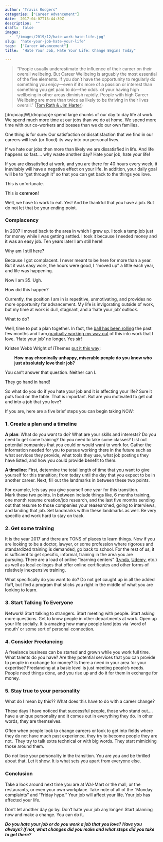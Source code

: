 ```yaml
---
author: "Travis Rodgers"
categories: ["Career Advancement"]
date:  2017-04-07T13:44:39Z
description:  ""
draft:  false
images: 
  -  "/images/2019/12/hate-work-hate-life.jpg"
slug:  "hate-your-job-hate-your-life"
tags:  ["Career Advancement"]
title:  "Hate Your Job, Hate Your Life: Change Begins Today"

---
```



<blockquote><p>“People usually underestimate the influence of their career on their overall wellbeing. But Career Wellbeing is arguably the most essential of the five elements. If you don’t have the opportunity to regularly do something you enjoy—even if it’s more of a passion or interest than something you get paid to do—the odds  of your having high wellbeing in other areas diminish rapidly. People with high Career Wellbeing are more than twice as likely to be thriving in their lives overall.” (<a href="http://amzn.to/2oQzkmX" target="_blank" rel="noopener">Tom Rath &amp; Jim Harter</a>)</p></blockquote>
<p>[dropcap]W[/dropcap]e spend large chunks of our day to day life at work. We spend much more time at our jobs than we do at home. We spend more time with our co-workers and bosses than we do our own families.</p>
<p>One thing is for sure: Our satisfaction or dissatisfaction that we find in our careers will leak (or flood) its way into our personal lives.</p>
<p>If we hate our jobs then more than likely we are dissatisfied in life. And life happens so fast&#8230;. why waste another day? Hate your job, hate your life!</p>
<p>If you are dissatisfied at work, and you are there for 40 hours every week, it inevitably will have a negative effect on your life. In addition, your daily goal will be to &#8220;get through it&#8221; so that you can get back to the things you love.</p>
<p>This is unfortunate.</p>
<p>This is <strong>common!</strong></p>
<p>Well, we have to work to eat. Yes! And be thankful that you have a job. But do not let that be your ending point.</p>
<h3>Complacency</h3>
<p>In 2007 I moved back to the area in which I grew up. I took a temp job just for money while I was getting settled. I took it because I needed money and it was an easy job. Ten years later I am still here!!</p>
<p>Why am I still here?</p>
<p>Because I got complacent. I never meant to be here for more than a year. But it was easy work, the hours were good, I &#8220;moved up&#8221; a little each year, and life was happening.</p>
<p>Now I am 35. Ugh.</p>
<p>How did this happen?</p>
<p>Currently, the position I am in is repetitive, unmotivating, and provides no more opportunity for advancement. My life is invigorating outside of work, but my time at work is dull, stagnant, and a &#8216;hate your job&#8217; outlook.</p>
<p>What to do?</p>
<p>Well, time to put a plan together. In fact, the <a href="/after-being-outsourced-time-for-major-change" target="_blank" rel="noopener">ball has been rolling</a> the past few months and I am<a href="/first-2-freelance-clients" target="_blank" rel="noopener"> gradually working my way out</a> of this into work that I love. &#8216;Hate your job&#8217; no longer. Yes sir!</p>
<p>Kristen Webb Wright of iThemes <a href="http://amzn.to/2nKTehs" target="_blank" rel="noopener">put it this way</a>:</p>
<p style="padding-left: 30px;"><strong>How may chronically unhappy, miserable people do you know who just absolutely love their job?</strong></p>
<p>You can&#8217;t answer that question. Neither can I.</p>
<p>They go hand in hand!</p>
<p>So what do you do if you hate your job and it is affecting your life? Sure it puts food on the table. That is important. But are you motivated to get out and into a job that you love?</p>
<p>If you are, here are a five brief steps you can begin taking NOW:</p>
<h3>1. Create a plan and a timeline</h3>
<p><strong>A plan</strong>: What do you want to do? What are your skills and interests? Do you need to get some training? Do you need to take some classes? List out potential companies that you could or would want to work for. Gather the information needed for you to pursue working there in the future such as what services they provide, what tools they use, what job postings they have listed, and how you could provide benefit to them.</p>
<p><strong>A timeline</strong>: First, determine the total length of time that you want to give yourself for this transition; from today until the day that you expect to be in another career. Next, fill out the landmarks in between these two points.</p>
<p>For example, lets say you give yourself one year for this transition. Mark these two points. In between include things like, 6 months training, one month resume creation/job research, and the last five months sending out that resume to those companies your reasearched, going to interviews, and landing that job. Set landmarks within these landmarks as well. Be very specific and work hard to stay on track.</p>
<h3>2. Get some training</h3>
<p>It is the year 2017 and there are TONS of places to learn things. Now if you are looking to be a doctor, lawyer, or some profession where rigorous and standardized training is demanded, go back to school. For the rest of us, it is sufficient to get specific, informal, training in the area you are pursuing. There are a load of online &#8220;learning centers&#8221; (<a href="http://lynda.com" target="_blank" rel="noopener">Lynda</a>, <a href="http://udemy.com" target="_blank" rel="noopener">Udemy</a>, etc.) as well as local colleges that offer online certificates and other forms of relatively inexpensive training.</p>
<p>What specifically do you want to do? Do not get caught up in all the added fluff, but find a program that sticks you right in the middle of what you are looking to learn.</p>
<h3>3. Start Talking To Everyone</h3>
<p>Network! Start talking to strangers. Start meeting with people. Start asking more questions. Get to know people in other departments at work. Open up your life socially. It is amazing how many people land jobs via &#8216;word of mouth&#8217; or some sort of personal connection.</p>
<h3>4. Consider Freelancing</h3>
<p>A freelance business can be started and grown while you work full time. What talents do you have? Are they potential services that you can provide to people in exchange for money? Is there a need in your area for your expertise? Freelancing at a basic level is just meeting people&#8217;s needs. People need things done, and you rise up and do it for them in exchange for money.</p>
<h3>5. Stay true to your personality</h3>
<p>What do I mean by this?? What does this have to do with a career change?</p>
<p>These days I have noticed that successful people, those who stand out&#8230;. have a unique personality and it comes out in everything they do. In other words, they are themselves.</p>
<p>Often when people look to change careers or look to get into fields where they do not have much past experience, they try to become people they are not.  They try to talk extra technical or with big words. They start mimicking those around them.</p>
<p>Do not lose your personality in the transition. You are you and be thrilled about that. Let it show. It is what sets you apart from everyone else.</p>
<h3>Conclusion</h3>
<p>Take a look around next time you are at Wal-Mart or the mall, or the restaurants, or even your own workplace. Take note of all of the &#8220;Monday complaints&#8221; and &#8220;Friday hype.&#8221; Your job will affect your life. Your job has affected your life.</p>
<p>Don&#8217;t let another day go by. Don&#8217;t hate your job any longer! Start planning now and make a change. You can do it.</p>
<p><em><strong>Do you hate your job or do you work a job that you love? Have you always? If not, what changes did you make and what steps did you take to get there?</strong></em></p>
<p>&nbsp;</p>



